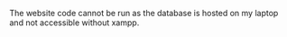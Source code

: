 The website code cannot be run as the database is hosted on my laptop and not accessible without xampp.
